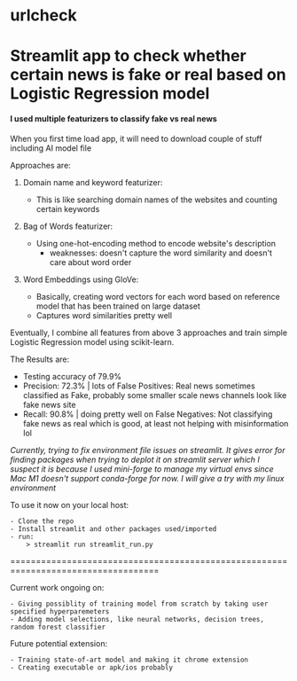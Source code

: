 # urlcheck

# Streamlit app to check whether certain news is fake or real based on Logistic Regression model

#### I used multiple featurizers to classify fake vs real news

When you first time load app, it will need to download couple of stuff including AI model file

Approaches are:

1. Domain name and keyword featurizer:

    - This is like searching domain names of the websites and counting certain keywords

2. Bag of Words featurizer:

    - Using one-hot-encoding method to encode website's description 
        - weaknesses: doesn't capture the word similarity and doesn't care about word order

3. Word Embeddings using GloVe:

    - Basically, creating word vectors for each word based on reference model that has been trained on large dataset
    - Captures word similarities pretty well

Eventually, I combine all features from above 3 approaches and train simple Logistic Regression model using scikit-learn.

The Results are: 
- Testing accuracy of 79.9% 
- Precision: 72.3% | lots of False Positives: Real news sometimes classified as Fake, probably some smaller scale news channels look like fake news site
- Recall: 90.8%  | doing pretty well on False Negatives: Not classifying fake news as real which is good, at least not helping with misinformation lol

*Currently, trying to fix environment file issues on streamlit. It gives error for finding packages when trying to deplot it on streamlit server which I suspect it is because I used mini-forge to manage my virtual envs since Mac M1 doesn't support conda-forge for now. 
I will give a try with my linux environment*

To use it now on your local host: 

    - Clone the repo
    - Install streamlit and other packages used/imported
    - run:
        > streamlit run streamlit_run.py

===================================================================================

Current work ongoing on:

    - Giving possiblity of training model from scratch by taking user specified hyperparemeters
    - Adding model selections, like neural networks, decision trees, random forest classifier

Future potential extension:

    - Training state-of-art model and making it chrome extension
    - Creating executable or apk/ios probably
